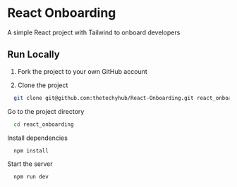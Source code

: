 
# React Onboarding

A simple React project with Tailwind to onboard developers


## Run Locally

1) Fork the project to your own GitHub account

2) Clone the project

```bash
  git clone git@github.com:thetechyhub/React-Onboarding.git react_onboarding
```

Go to the project directory

```bash
  cd react_onboarding
```

Install dependencies

```bash
  npm install
```

Start the server

```bash
  npm run dev
```

